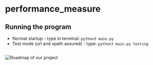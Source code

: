 # performance_measure

## Running the program
- Normal startup - type in terminal: ```python3 main.py``` <br />
- Test mode (url and xpath assured) - type: ```python3 main.py testing```
##
![Roadmap of our project](https://github.com/bartekcostam/performance_measure/assets/139556566/4c1353b4-7a54-4aac-b25a-d934d755a391)

